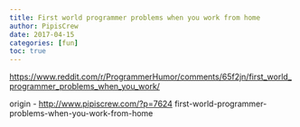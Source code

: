 ```yaml
---
title: First world programmer problems when you work from home
author: PipisCrew
date: 2017-04-15
categories: [fun]
toc: true
---
```


https://www.reddit.com/r/ProgrammerHumor/comments/65f2jn/first_world_programmer_problems_when_you_work/

origin - http://www.pipiscrew.com/?p=7624 first-world-programmer-problems-when-you-work-from-home